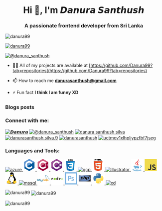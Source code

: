<h1 align="center">Hi 👋, I'm 𝘿𝙖𝙣𝙪𝙧𝙖 𝙎𝙖𝙣𝙩𝙝𝙪𝙨𝙝</h1>
<h3 align="center">A passionate frontend developer from Sri Lanka</h3>

<p align="left"> <img src="https://komarev.com/ghpvc/?username=danura99&label=Profile%20views&color=0e75b6&style=flat" alt="danura99" /> </p>

<p align="left"> <a href="https://github.com/ryo-ma/github-profile-trophy"><img src="https://github-profile-trophy.vercel.app/?username=danura99" alt="danura99" /></a> </p>

<p align="left"> <a href="https://twitter.com/@danura_santhush" target="blank"><img src="https://img.shields.io/twitter/follow/@danura_santhush?logo=twitter&style=for-the-badge" alt="@danura_santhush" /></a> </p>

- 👨‍💻 All of my projects are available at [https://github.com/Danura99?tab=repositories](https://github.com/Danura99?tab=repositories)

- 📫 How to reach me **danurasanthush@gmail.com**

- ⚡ Fun fact **I think I am funny XD**

### Blogs posts
<!-- BLOG-POST-LIST:START -->
<!-- BLOG-POST-LIST:END -->

<h3 align="left">Connect with me:</h3>
<p align="left">
<a href="https://dev.to/𝘿𝙖𝙣𝙪𝙧𝙖" target="blank"><img align="center" src="https://cdn.jsdelivr.net/npm/simple-icons@3.0.1/icons/dev-dot-to.svg" alt="𝘿𝙖𝙣𝙪𝙧𝙖" height="30" width="40" /></a>
<a href="https://twitter.com/@danura_santhush" target="blank"><img align="center" src="https://raw.githubusercontent.com/rahuldkjain/github-profile-readme-generator/master/src/images/icons/Social/twitter.svg" alt="@danura_santhush" height="30" width="40" /></a>
<a href="https://linkedin.com/in/danura santhush silva" target="blank"><img align="center" src="https://raw.githubusercontent.com/rahuldkjain/github-profile-readme-generator/master/src/images/icons/Social/linked-in-alt.svg" alt="danura santhush silva" height="30" width="40" /></a>
<a href="https://fb.com/danurasanthush.silva.9" target="blank"><img align="center" src="https://raw.githubusercontent.com/rahuldkjain/github-profile-readme-generator/master/src/images/icons/Social/facebook.svg" alt="danurasanthush.silva.9" height="30" width="40" /></a>
<a href="https://instagram.com/danurasanthush" target="blank"><img align="center" src="https://raw.githubusercontent.com/rahuldkjain/github-profile-readme-generator/master/src/images/icons/Social/instagram.svg" alt="danurasanthush" height="30" width="40" /></a>
<a href="https://www.youtube.com/c/uctmov1xlhpljypzfbf7jseg" target="blank"><img align="center" src="https://raw.githubusercontent.com/rahuldkjain/github-profile-readme-generator/master/src/images/icons/Social/youtube.svg" alt="uctmov1xlhpljypzfbf7jseg" height="30" width="40" /></a>
</p>

<h3 align="left">Languages and Tools:</h3>
<p align="left"> <a href="https://azure.microsoft.com/en-in/" target="_blank"> <img src="https://www.vectorlogo.zone/logos/microsoft_azure/microsoft_azure-icon.svg" alt="azure" width="40" height="40"/> </a> <a href="https://www.cprogramming.com/" target="_blank"> <img src="https://raw.githubusercontent.com/devicons/devicon/master/icons/c/c-original.svg" alt="c" width="40" height="40"/> </a> <a href="https://www.w3schools.com/cpp/" target="_blank"> <img src="https://raw.githubusercontent.com/devicons/devicon/master/icons/cplusplus/cplusplus-original.svg" alt="cplusplus" width="40" height="40"/> </a> <a href="https://www.w3schools.com/cs/" target="_blank"> <img src="https://raw.githubusercontent.com/devicons/devicon/master/icons/csharp/csharp-original.svg" alt="csharp" width="40" height="40"/> </a> <a href="https://www.w3schools.com/css/" target="_blank"> <img src="https://raw.githubusercontent.com/devicons/devicon/master/icons/css3/css3-original-wordmark.svg" alt="css3" width="40" height="40"/> </a> <a href="https://cloud.google.com" target="_blank"> <img src="https://www.vectorlogo.zone/logos/google_cloud/google_cloud-icon.svg" alt="gcp" width="40" height="40"/> </a> <a href="https://www.w3.org/html/" target="_blank"> <img src="https://raw.githubusercontent.com/devicons/devicon/master/icons/html5/html5-original-wordmark.svg" alt="html5" width="40" height="40"/> </a> <a href="https://www.adobe.com/in/products/illustrator.html" target="_blank"> <img src="https://www.vectorlogo.zone/logos/adobe_illustrator/adobe_illustrator-icon.svg" alt="illustrator" width="40" height="40"/> </a> <a href="https://www.java.com" target="_blank"> <img src="https://raw.githubusercontent.com/devicons/devicon/master/icons/java/java-original.svg" alt="java" width="40" height="40"/> </a> <a href="https://developer.mozilla.org/en-US/docs/Web/JavaScript" target="_blank"> <img src="https://raw.githubusercontent.com/devicons/devicon/master/icons/javascript/javascript-original.svg" alt="javascript" width="40" height="40"/> </a> <a href="https://www.linux.org/" target="_blank"> <img src="https://raw.githubusercontent.com/devicons/devicon/master/icons/linux/linux-original.svg" alt="linux" width="40" height="40"/> </a> <a href="https://www.microsoft.com/en-us/sql-server" target="_blank"> <img src="https://www.svgrepo.com/show/303229/microsoft-sql-server-logo.svg" alt="mssql" width="40" height="40"/> </a> <a href="https://www.mysql.com/" target="_blank"> <img src="https://raw.githubusercontent.com/devicons/devicon/master/icons/mysql/mysql-original-wordmark.svg" alt="mysql" width="40" height="40"/> </a> <a href="https://nodejs.org" target="_blank"> <img src="https://raw.githubusercontent.com/devicons/devicon/master/icons/nodejs/nodejs-original-wordmark.svg" alt="nodejs" width="40" height="40"/> </a> <a href="https://www.photoshop.com/en" target="_blank"> <img src="https://raw.githubusercontent.com/devicons/devicon/master/icons/photoshop/photoshop-line.svg" alt="photoshop" width="40" height="40"/> </a> <a href="https://www.php.net" target="_blank"> <img src="https://raw.githubusercontent.com/devicons/devicon/master/icons/php/php-original.svg" alt="php" width="40" height="40"/> </a> <a href="https://www.python.org" target="_blank"> <img src="https://raw.githubusercontent.com/devicons/devicon/master/icons/python/python-original.svg" alt="python" width="40" height="40"/> </a> <a href="https://www.adobe.com/products/xd.html" target="_blank"> <img src="https://cdn.worldvectorlogo.com/logos/adobe-xd.svg" alt="xd" width="40" height="40"/> </a> </p>

<p><img align="left" src="https://github-readme-stats.vercel.app/api/top-langs?username=danura99&show_icons=true&locale=en&layout=compact" alt="danura99" /></p>

<p>&nbsp;<img align="center" src="https://github-readme-stats.vercel.app/api?username=danura99&show_icons=true&locale=en" alt="danura99" /></p>

<p><img align="center" src="https://github-readme-streak-stats.herokuapp.com/?user=danura99&" alt="danura99" /></p>
